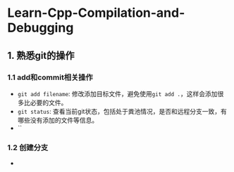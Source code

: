 # Learn-Cpp-Compilation-and-Debugging

## 1. 熟悉git的操作

### 1.1 add和commit相关操作

- `git add filename`: 修改添加目标文件，避免使用`git add .`，这样会添加很多比必要的文件。
- `git status`: 查看当前git状态，包括处于粪池情况，是否和远程分支一致，有哪些没有添加的文件等信息。
- ``
### 1.2 创建分支

- 

